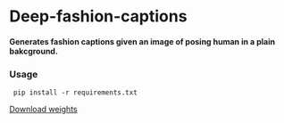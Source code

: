# Deep-fashion-captions
#### Generates fashion captions given an image of posing human in a plain bakcground.

### Usage
```
 pip install -r requirements.txt
```

<a href="https://drive.google.com/file/d/10OfN_jiEucIXUzYxJbY8v1_zrUTDipS6/view?usp=sharing">Download weights</a>
